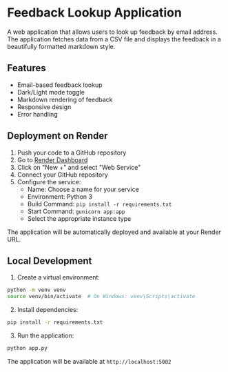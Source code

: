 # Feedback Lookup Application

A web application that allows users to look up feedback by email address. The application fetches data from a CSV file and displays the feedback in a beautifully formatted markdown style.

## Features

- Email-based feedback lookup
- Dark/Light mode toggle
- Markdown rendering of feedback
- Responsive design
- Error handling

## Deployment on Render

1. Push your code to a GitHub repository
2. Go to [Render Dashboard](https://dashboard.render.com)
3. Click on "New +" and select "Web Service"
4. Connect your GitHub repository
5. Configure the service:
   - Name: Choose a name for your service
   - Environment: Python 3
   - Build Command: `pip install -r requirements.txt`
   - Start Command: `gunicorn app:app`
   - Select the appropriate instance type

The application will be automatically deployed and available at your Render URL.

## Local Development

1. Create a virtual environment:
```bash
python -m venv venv
source venv/bin/activate  # On Windows: venv\Scripts\activate
```

2. Install dependencies:
```bash
pip install -r requirements.txt
```

3. Run the application:
```bash
python app.py
```

The application will be available at `http://localhost:5002`
